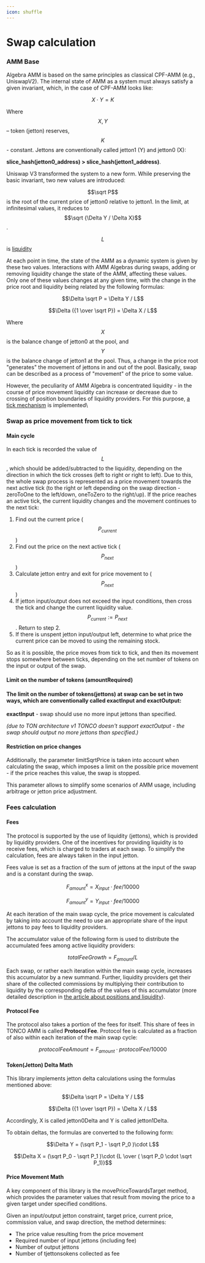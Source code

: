 ```yaml
---
icon: shuffle
---
```


# Swap calculation

### AMM Base

Algebra AMM is based on the same principles as classical CPF-AMM (e.g., UniswapV2). The internal state of AMM as a system must always satisfy a given invariant, which, in the case of CPF-AMM looks like:

$$X \cdot Y = K$$

Where $$X, Y$$ – token (jetton) reserves, $$K$$ - constant. Jettons are conventionally called jetton1 (Y) and jetton0 (X):

**slice\_hash(jetton0\_address) > slice\_hash(jetton1\_address)**.

Uniswap V3 transformed the system to a new form. While preserving the basic invariant, two new values are introduced:

$$\sqrt P$$ is the root of the current price of jetton0 relative to jetton1. In the limit, at infinitesimal values, it reduces to $$\sqrt {\Delta Y / \Delta X}$$.

$$L$$ is [liquidity](liquidity-and-positions.md)

At each point in time, the state of the AMM as a dynamic system is given by these two values. Interactions with AMM Algebras during swaps, adding or removing liquidity change the state of the AMM, affecting these values. Only one of these values changes at any given time, with the change in the price root and liquidity being related by the following formulas:

$$\Delta \sqrt P = \Delta Y / L$$

$$\Delta ({1 \over \sqrt P}) = \Delta X / L$$

Where $$X$$ is the balance change of jetton0 at the pool, and $$Y$$is the balance change of jetton1 at the pool. Thus, a change in the price root "generates" the movement of jettons in and out of the pool. Basically, swap can be described as a process of "movement" of the price to some value.

However, the peculiarity of AMM Algebra is concentrated liquidity - in the course of price movement liquidity can increase or decrease due to crossing of position boundaries of liquidity providers. For this purpose, [a tick mechanism](ticks.md) is implemented\\

### Swap as price movement from tick to tick

#### Main cycle

In each tick is recorded the value of $$L$$, which should be added/subtracted to the liquidity, depending on the direction in which the tick crosses (left to right or right to left). Due to this, the whole swap process is represented as a price movement towards the next active tick (to the right or left depending on the swap direction - zeroToOne to the left/down, oneToZero to the right/up). If the price reaches an active tick, the current liquidity changes and the movement continues to the next tick:

1. Find out the current price ($$P_{current}$$)
2. Find out the price on the next active tick ($$P_{next}$$)
3. Calculate jetton entry and exit for price movement to ($$P_{next}$$)
4. If jetton input/output does not exceed the input conditions, then cross the tick and change the current liquidity value. $$P_{current} := P_{next}$$. Return to step 2.
5. If there is unspent jetton input/output left, determine to what price the current price can be moved to using the remaining stock.

So as it is possible, the price moves from tick to tick, and then its movement stops somewhere between ticks, depending on the set number of tokens on the input or output of the swap.

#### Limit on the number of tokens (amountRequired)

#### The limit on the number of tokens(jettons) at swap can be set in two ways, which are conventionally called exactInput and exactOutput:

**exactInput** - swap should use no more input jettons than specified.

_(due to TON architecture v1 TONCO doesn't support exactOutput - the swap should output no more jettons than specified.)_

#### Restriction on price changes

Additionally, the parameter limitSqrtPrice is taken into account when calculating the swap, which imposes a limit on the possible price movement - if the price reaches this value, the swap is stopped.

This parameter allows to simplify some scenarios of AMM usage, including arbitrage or jetton price adjustment.

### Fees calculation

#### Fees

The protocol is supported by the use of liquidity (jettons), which is provided by liquidity providers. One of the incentives for providing liquidity is to receive fees, which is charged to traders at each swap. To simplify the calculation, fees are always taken in the input jetton.

Fees value is set as a fraction of the sum of jettons at the input of the swap and is a constant during the swap.

$$F_{amount}^x = X_{input} \cdot fee / 10000$$

$$F_{amount}^y = Y_{input} \cdot fee / 10000$$

At each iteration of the main swap cycle, the price movement is calculated by taking into account the need to use an appropriate share of the input jettons to pay fees to liquidity providers.

The accumulator value of the following form is used to distribute the accumulated fees among active liquidity providers:

$$totalFeeGrowth = F_{amount} / L$$

Each swap, or rather each iteration within the main swap cycle, increases this accumulator by a new summand. Further, liquidity providers get their share of the collected commissions by multiplying their contribution to liquidity by the corresponding delta of the values of this accumulator (more detailed description in [the article about positions and liquidity](liquidity-and-positions.md)).

#### Protocol Fee

The protocol also takes a portion of the fees for itself. This share of fees in TONCO AMM is called **Protocol Fee**. Protocol fee is calculated as a fraction of also within each iteration of the main swap cycle:

$$protocolFeeAmount = F_{amount} \cdot protocolFee / 10000$$

#### Token(Jetton) Delta Math

This library implements jetton delta calculations using the formulas mentioned above:

$$\Delta \sqrt P = \Delta Y / L$$

$$\Delta ({1 \over \sqrt P}) = \Delta X / L$$

Accordingly, X is called jetton0Delta and Y is called jetton1Delta.

To obtain deltas, the formulas are converted to the following form:

$$\Delta Y = (\sqrt P_1 - \sqrt P_0 )\cdot L$$

$$\Delta X = (\sqrt P_0 - \sqrt P_1 )\cdot {L \over ( \sqrt P_0 \cdot \sqrt P_1)}$$

#### Price Movement Math

A key component of this library is the movePriceTowardsTarget method, which provides the parameter values that result from moving the price to a given target under specified conditions.

Given an input/output jetton constraint, target price, current price, commission value, and swap direction, the method determines:

* The price value resulting from the price movement
* Required number of input jettons (including fee)
* Number of output jettons
* Number of tjettonsokens collected as fee

